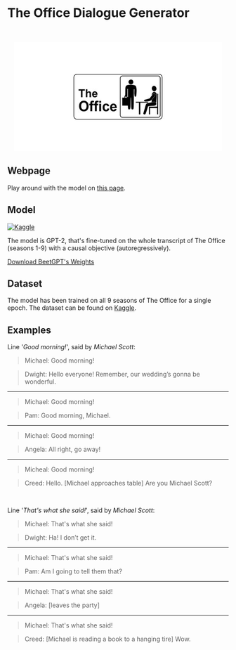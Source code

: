 # The Office Dialogue Generator

<br>

<p align="center">
<img src="./static/the-office-logo.jpg"></center>
</p>

<a id="webpage"></a>
## Webpage
Play around with the model on [this page](https://beet-gpt.streamlit.app/).

<a id="model"></a>
## Model
[![Kaggle](https://img.shields.io/badge/Kaggle-035a7d?style=for-the-badge&logo=kaggle&logoColor=white)](https://www.kaggle.com/code/auhide/gpt2-the-office-dialogue-generation)

The model is GPT-2, that's fine-tuned on the whole transcript of The Office (seasons 1-9) with a causal objective (autoregressively).

[Download BeetGPT's Weights](https://drive.google.com/file/d/1--Ts8_8Z2K1zH7VS2KnLksQBEb7mFx2c/view?usp=sharing)

<a id="dataset"></a>
## Dataset
The model has been trained on all 9 seasons of The Office for a single epoch.
The dataset can be found on [Kaggle](https://www.kaggle.com/datasets/fabriziocominetti/the-office-lines/code?datasetId=1807639).

## Examples
Line '*Good morning!*', said by *Michael Scott*:
> Michael: Good morning!

> Dwight: Hello everyone! Remember, our wedding’s gonna be wonderful.
___
> Michael: Good morning!

> Pam: Good morning, Michael.
___
> Michael: Good morning!

> Angela:  All right, go away!
___
> Micheal: Good morning!

> Creed: Hello. [Michael approaches table] Are you Michael Scott?

<br>

Line '*That's what she said!*', said by *Michael Scott*:
> Michael: That's what she said!

> Dwight: Ha! I don’t get it.
---
> Michael: That's what she said!

> Pam: Am I going to tell them that?
___
> Michael: That's what she said!

> Angela: \[leaves the party\]
---
> Michael: That's what she said!

> Creed: \[Michael is reading a book to a hanging tire\] Wow.